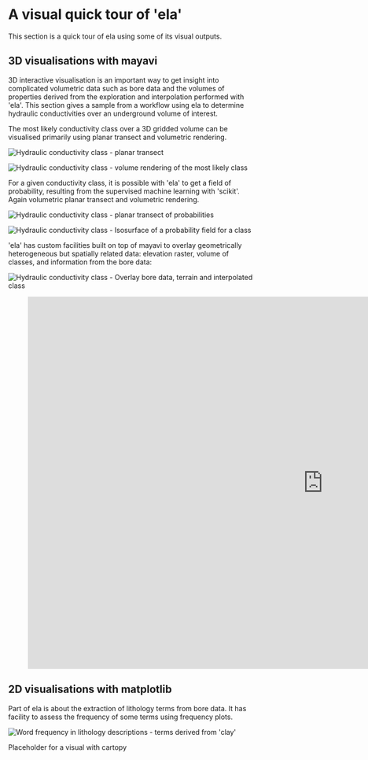 # A visual quick tour of 'ela'

This section is a quick tour of ela using some of its visual outputs.

## 3D visualisations with mayavi

<!-- http://richardstudynotes.blogspot.com/2014/04/link-images-stored-in-google-drive-to.html -->
3D interactive visualisation is an important way to get insight into complicated volumetric data such as bore data and the volumes of properties derived from the exploration and interpolation performed with 'ela'. This section gives a sample from a workflow using ela to determine hydraulic conductivities over an underground volume of interest.

The most likely conductivity class over a 3D gridded volume can be visualised primarily using planar transect and volumetric rendering.

![Hydraulic conductivity class - planar transect](https://drive.google.com/uc?id=10d4nTykp9BwBl1jt7RQ1m9PrlsrH_YLm "Hydraulic conductivity class - planar transect")

![Hydraulic conductivity class - volume rendering of the most likely class](https://drive.google.com/uc?id=1gEQuBSqtSB4O4q_xNruw6RgVViEoa7Wn "Hydraulic conductivity class - volume rendering of the most likely class")

For a given conductivity class, it is possible with 'ela' to get a field of probability, resulting from the supervised machine learning with 'scikit'. Again volumetric planar transect and volumetric rendering.

![Hydraulic conductivity class - planar transect of probabilities](https://drive.google.com/uc?id=1C0gmxvIto2g3RqFByBxXYbh5R5ineHI_ "Hydraulic conductivity class - planar transect of probabilities")

![Hydraulic conductivity class - Isosurface of a probability field for a class](https://drive.google.com/uc?id=1SUnAK_OVX4EEPyCHkSxkn1i5b4-t6cFi "Hydraulic conductivity class - Isosurface of a probability field for a class")

'ela' has custom facilities built on top of mayavi to overlay geometrically heterogeneous but spatially related data: elevation raster, volume of classes, and information from the bore data:

![Hydraulic conductivity class - Overlay bore data, terrain and interpolated class](https://drive.google.com/uc?id=1cvdUaQ6bc6AmePNaAG-OIieboMazmvvf "Hydraulic conductivity class - Overlay bore data, terrain and interpolated class")
<!-- NOTE: see https://about.gitlab.com/handbook/product/technical-writing/markdown-guide/#display-other-videos -->

<!-- blank line -->
<figure class="video_container">
  <iframe src="https://drive.google.com/file/d/1pWsqPYdb9s_u7-y4wl6RqH2BJcxYH76C/preview" frameborder="0" allowfullscreen="true" width="1200" height="757"> </iframe>
</figure>
<!-- blank line -->

## 2D visualisations with matplotlib

Part of ela is about the extraction of lithology terms from bore data. It has facility to assess the frequency of some terms using frequency plots.

![Word frequency in lithology descriptions - terms derived from 'clay'](https://drive.google.com/uc?id=1dookOYjLNUiy9RafRGY2Hlw_W-kvqKCG "Hydraulic conductivity class - Overlay bore data, terrain and interpolated class")

Placeholder for a visual with cartopy